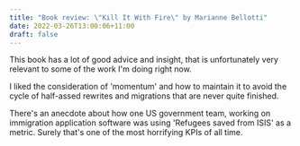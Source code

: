 ```yaml
---
title: "Book review: \"Kill It With Fire\" by Marianne Bellotti"
date: 2022-03-26T13:00:06+11:00
draft: false
---
```

This book has a lot of good advice and insight, that is unfortunately very relevant to some of the work I'm doing right now.

I liked the consideration of 'momentum' and how to maintain it to avoid the cycle of half-assed rewrites and migrations that are never quite finished.

There's an anecdote about how one US government team, working on immigration application software was using 'Refugees saved from ISIS' as a metric. Surely that's one of the most horrifying KPIs of all time.